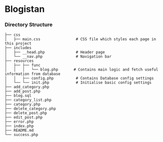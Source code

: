 # Blogistan

### Directory Structure 

    ├── css                         
    │   ├── main.css                # CSS file which styles each page in this project
    ├── includes
    │   ├── __head.php              # Header page
    │   └── __nav.php               # Navigation bar
    ├── resources
    │   ├── ├── func
    │   │   │   └── blog.php       # Contains main logic and fetch useful information from database
    │   │   ├── config.php          # Contains Database config settings
    │   └── └── init.php            # Initialise basic config settings
    ├── add_category.php
    ├── add_post.php
    ├── blog.sql
    ├── category_list.php
    ├── category.php
    ├── delete_category.php
    ├── delete_post.php
    ├── edit_post.php
    ├── error.php
    ├── index.php
    ├── README.md
    └── success.php
    
       